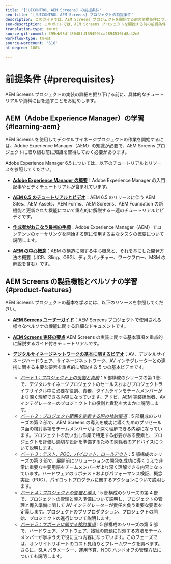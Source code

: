 ```yaml
---
title: '[!UICONTROL AEM Screens] の前提条件'
seo-title: '[!UICONTROL AEM Screens] プロジェクトの前提条件'
description: このガイドでは、AEM Screens プロジェクトを開始する前の前提条件について説明します。
seo-description: このガイドでは、AEM Screens プロジェクトを開始する前の前提条件について説明します。
translation-type: tm+mt
source-git-commit: 599eb98dff8040fd169499fca2894530fd8a42e8
workflow-type: tm+mt
source-wordcount: '616'
ht-degree: 100%

---
```



# 前提条件 {#prerequisites}

AEM Screens プロジェクトの実装の詳細を掘り下げる前に、具体的なチュートリアルや資料に目を通すことをお勧めします。

## AEM（Adobe Experience Manager）の学習 {#learning-aem}

AEM Screens を使用してデジタルサイネージプロジェクトの作業を開始するには、Adobe Experience Manager（AEM）の知識が必要で、AEM Screens プロジェクトに取り組む前に知識を習得しておく必要があります。

Adobe Experience Manager 6.5 については、以下のチュートリアルとリソースを参照してください。

* **[Adobe Experience Manager の概要](https://helpx.adobe.com/jp/experience-manager/get-started.html)**：Adobe Experience Manager の入門記事やビデオチュートリアルが含まれています。

* **[AEM 6.5 のチュートリアルとビデオ](https://helpx.adobe.com/jp/experience-manager/kt/index/aem-6-5-videos.html)**：AEM 6.5 のリリースに伴う AEM Sites、AEM Assets、AEM Forms、AEM Screens、AEM Foundation の新機能と更新された機能について重点的に解説する一連のチュートリアルとビデオです。

* **[作成者がおこなう最初の手順](https://helpx.adobe.com/jp/experience-manager/6-5/sites/authoring/using/first-steps.html)**：Adobe Experience Manager（AEM）でコンテンツのオーサリングを開始する際に使用する主なタスクの概要について説明します。

* **[AEM の中心概念](https://helpx.adobe.com/jp/experience-manager/6-5/sites/developing/using/the-basics.html)**：AEM の構造に関する中心概念と、それを基にした開発方法の概要（JCR、Sling、OSGi、ディスパッチャー、ワークフロー、MSM の解説を含む）です。

## AEM Screens の製品機能とペルソナの学習 {#product-features}

AEM Screens プロジェクトの基本を学ぶには、以下のリソースを参照してください。

* **[AEM Screens ユーザーガイド](https://helpx.adobe.com/jp/experience-manager/6-5/screens/user-guide.html)**：AEM Screens プロジェクトで使用される様々なペルソナの機能に関する詳細なドキュメントです。

* **[AEM Screens 実装の要点](https://experienceleague.adobe.com/?launch=AEM-7a#recommended/solutions/experience-manager)**:AEM Screens の実装に関する基本事項を重点的に解説するガイド付きチュートリアルです。

* **[デジタルサイネージネットワークの基本に関するビデオ](https://helpx.adobe.com/jp/experience-manager/6-5/screens/user-guide.html?topic=/experience-manager/6-5/screens/morehelp/digital-signage-networks-basics.ug.js)**：AV、デジタルサイネージハードウェア、サイネージネットワーク、AV インテグレーターとの連携に関する主要な要素を重点的に解説する 5 つの基本ビデオです。
   * *[パート 1：プロジェクト上の役割と責務](https://helpx.adobe.com/jp/experience-manager/6-5/screens/using/project-roles-responsibilities.html)*：5 部構成のシリーズの第 1 部で、デジタルサイネージプロジェクトのセールスおよびプロジェクトライフサイクル中に必要な役割、責務、タイムラインをチームメンバーがより深く理解できる内容になっています。アドビ、AEM 実装担当者、AVインテグレーターのプロジェクト上の役割と責務を大まかに説明します。
   * *[パート 2：プロジェクト範囲を定義する際の検討事項](https://helpx.adobe.com/jp/experience-manager/6-5/screens/using/project-considerations.html)*：5 部構成のシリーズの第 2 部で、AEM Screens の導入を成功に導くためのプリセールス面の検討事項をチームメンバーがより深く理解できる内容になっています。プロジェクトの洗い出し作業で特定する必要がある要素と、プロジェクトを評価し適切な設計を準備するための関係者のアドバイスについて説明します。
   * *[パート 3：テスト、POC、パイロット、ロールアウト](https://helpx.adobe.com/jp/experience-manager/6-5/screens/using/testing-pocs-pilots-rollouts.html)*：5 部構成のシリーズの第 3 部で、展開前にソリューションの開発を成功に導くうえで非常に重要な主要用語をチームメンバーがより深く理解できる内容になっています。ハードウェアのラボテストおよびパフォーマンス検証、概念実証（POC）、パイロットプログラムに関するアクションについて説明します。
   * *[パート 4：プロジェクトの管理と導入](https://helpx.adobe.com/jp/experience-manager/6-5/screens/using/project-management-and-deployment.html)*：5 部構成のシリーズの第 4 部で、プロジェクトの管理と導入準備について説明し、プロジェクトの管理と導入準備に関して AV インテグレーターが責任を負う重要な要素を定義します。プロジェクトのプリプロダクション、プロジェクトの開始、プロジェクトの進行について説明します。
   * *[パート 5：サポートに関する検討事項](https://helpx.adobe.com/jp/experience-manager/6-5/screens/using/support-considerations.html)*：5 部構成のシリーズの第 5 部で、ハードウェア、ソフトウェア、接続の問題に対処する方法をチームメンバーが学ぶうえで役に立つ内容になっています。このフェーズでは、オンサイトサポートのコスト見積りとフレームワークを調べます。さらに、SLA パラメーター、運用予算、NOC ハンドオフの管理方法についても説明します。

